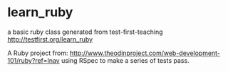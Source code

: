 # learn_ruby
a basic ruby class generated from test-first-teaching http://testfirst.org/learn_ruby

A Ruby project from: http://www.theodinproject.com/web-development-101/ruby?ref=lnav
using RSpec to make a series of tests pass.

